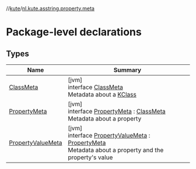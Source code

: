 //[kute](../../index.md)/[nl.kute.asstring.property.meta](index.md)

# Package-level declarations

## Types

| Name | Summary |
|---|---|
| [ClassMeta](-class-meta/index.md) | [jvm]<br>interface [ClassMeta](-class-meta/index.md)<br>Metadata about a [KClass](https://kotlinlang.org/api/latest/jvm/stdlib/kotlin.reflect/-k-class/index.html) |
| [PropertyMeta](-property-meta/index.md) | [jvm]<br>interface [PropertyMeta](-property-meta/index.md) : [ClassMeta](-class-meta/index.md)<br>Metadata about a property |
| [PropertyValueMeta](-property-value-meta/index.md) | [jvm]<br>interface [PropertyValueMeta](-property-value-meta/index.md) : [PropertyMeta](-property-meta/index.md)<br>Metadata about a property and the property's value |
